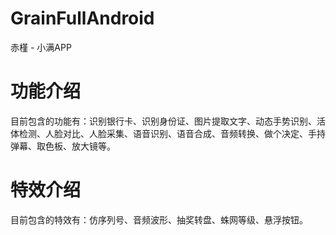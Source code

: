 # GrainFullAndroid
赤槿 - 小满APP

# 功能介绍
目前包含的功能有：识别银行卡、识别身份证、图片提取文字、动态手势识别、活体检测、人脸对比、人脸采集、语音识别、语音合成、音频转换、做个决定、手持弹幕、取色板、放大镜等。

# 特效介绍
目前包含的特效有：仿序列号、音频波形、抽奖转盘、蛛网等级、悬浮按钮。